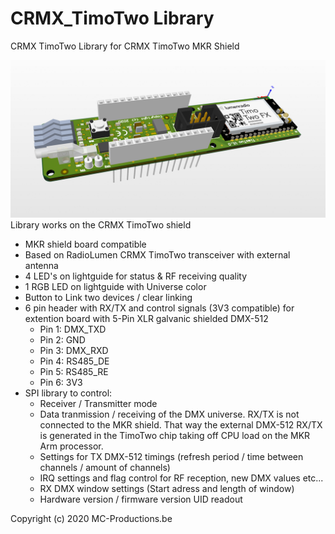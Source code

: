 # CRMX_TimoTwo Library
CRMX TimoTwo Library for CRMX TimoTwo MKR Shield

![](images/MKR-CRMXTimoTwo.png)
Library works on the CRMX TimoTwo shield
- MKR shield board compatible
- Based on RadioLumen CRMX TimoTwo transceiver with external antenna
- 4 LED's on lightguide for status & RF receiving quality
- 1 RGB LED on lightguide with Universe color
- Button to Link two devices / clear linking
- 6 pin header with RX/TX and control signals (3V3 compatible) 
  for extention board with 5-Pin XLR galvanic shielded DMX-512
  - Pin 1: DMX_TXD
  - Pin 2: GND
  - Pin 3: DMX_RXD
  - Pin 4: RS485_DE
  - Pin 5: RS485_RE
  - Pin 6: 3V3
- SPI library to control:
  - Receiver / Transmitter mode
  - Data tranmission / receiving of the DMX universe. RX/TX is not connected to the MKR shield.
    That way the external DMX-512 RX/TX is generated in the TimoTwo chip taking off CPU load on the MKR Arm processor.
  - Settings for TX DMX-512 timings (refresh period / time between channels / amount of channels)
  - IRQ settings and flag control for RF reception, new DMX values etc...
  - RX DMX window settings (Start adress and length of window)
  - Hardware version / firmware version UID readout
  
Copyright (c) 2020 MC-Productions.be

